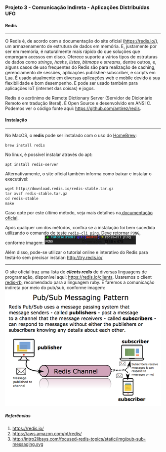 ### Projeto 3 - Comunicação Indireta - Aplicações Distribuídas UFG
#### Redis
-----------

O Redis é, de acordo com a documentação do site oficial (https://redis.io/), um armazenamento de estrutura de dados em memória. 
E, justamente por ser em memória, é naturalmente mais rápido do que soluções que empregam acessos em disco.
Oferece suporte a vários tipos de estruturas de dados como *strings*, *hashs*, *listas*, *bitmaps* e *streams*, dentre outros, e, alguns casos de uso frequentes do
Redis são para realização de caching, gerenciamento de sessões, aplicações publisher-subscriber, e scripts em Lua.
É usado atualmente em diversas aplicações web e mobile devido à sua flexibilidade e bom desempenho. E pode ser usado também
para aplicações IoT (internet das coisas) e jogos.

Redis é o acrônimo de Remote Dictionary Server (Servidor de Dicionário Remoto em tradução literal). É Open Source e desenvolvido em ANSI C. Podemos ver o código fonte aqui:  https://github.com/antirez/redis.

#### Instalação
-----------
No MacOS, o **redis** pode ser instalado com o uso do [HomeBrew](https://brew.sh/index_pt-br):

`brew install redis`

No linux, é possível instalar através do apt:

`apt install redis-server`

Alternativamente, o site oficial também informa como baixar e instalar o executável:
```
wget http://download.redis.io/redis-stable.tar.gz
tar xvzf redis-stable.tar.gz
cd redis-stable
make
```
Caso opte por este último método, veja mais detalhes na[ documentação oficial](https://redis.io/topics/quickstart).

Após qualquer um dos métodos, confira se a instalação foi bem sucedida utilizando o comando de teste `redis-cli ping`. Deve retornar `PONG`, conforme imagem:
![redis-cli](imgs/ping.png "Redis-CLI")

Além disso, pode-se utilizar o tutorial online e interativo do Redis para testá-lo sem precisar instalar: http://try.redis.io/

-----------

O site oficial traz uma lista de ***clients redis*** de diversas linguagens de programação, disponível aqui: https://redis.io/clients. 
Usaremos o client [redis-rb](https://github.com/redis/redis-rb), recomendado para a linguagem ruby. E faremos a comunicação indireta por meio do pub/sub, conforme
imagem:
![redis-pubsub](imgs/redis-pubsub.png "Pub-Sub")

##### Referências
1.  https://redis.io/
2.  https://aws.amazon.com/pt/redis/
3.  http://intro2libsys.com/focused-redis-topics/static/img/pub-sub-messaging.svg